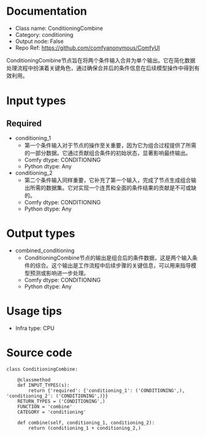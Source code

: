 # Documentation
- Class name: ConditioningCombine
- Category: conditioning
- Output node: False
- Repo Ref: https://github.com/comfyanonymous/ComfyUI

ConditioningCombine节点旨在将两个条件输入合并为单个输出。它在简化数据处理流程中扮演着关键角色，通过确保合并后的条件信息在后续模型操作中得到有效利用。

# Input types
## Required
- conditioning_1
    - 第一个条件输入对于节点的操作至关重要，因为它为组合过程提供了所需的一部分数据。它通过贡献组合条件的初始状态，显著影响最终输出。
    - Comfy dtype: CONDITIONING
    - Python dtype: Any
- conditioning_2
    - 第二个条件输入同样重要，它补充了第一个输入，完成了节点生成组合输出所需的数据集。它对实现一个连贯和全面的条件结果的贡献是不可或缺的。
    - Comfy dtype: CONDITIONING
    - Python dtype: Any

# Output types
- combined_conditioning
    - ConditioningCombine节点的输出是组合后的条件数据，这是两个输入条件的综合。这个输出是工作流程中后续步骤的关键信息，可以用来指导模型预测或影响进一步处理。
    - Comfy dtype: CONDITIONING
    - Python dtype: Any

# Usage tips
- Infra type: CPU

# Source code
```
class ConditioningCombine:

    @classmethod
    def INPUT_TYPES(s):
        return {'required': {'conditioning_1': ('CONDITIONING',), 'conditioning_2': ('CONDITIONING',)}}
    RETURN_TYPES = ('CONDITIONING',)
    FUNCTION = 'combine'
    CATEGORY = 'conditioning'

    def combine(self, conditioning_1, conditioning_2):
        return (conditioning_1 + conditioning_2,)
```